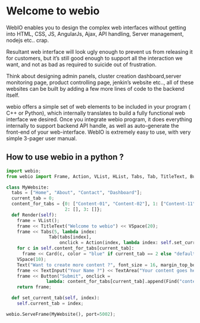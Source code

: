 Welcome to webio
===================


WebIO enables you to design the complex web interfaces without getting into HTML, CSS, JS, AngularJs, Ajax,
API handling, Server management, nodejs etc.. crap.

Resultant web interface will look ugly enough to prevent us from releasing it for customers, but it’s still good enough
 to support all the interaction we want, and not as bad as required to suicide out of frustration.

Think about designing admin panels, cluster creation dashboard,server monitoring page, product controlling page,
 jenkin’s website etc.., all of these websites can be built by adding a few more lines of code to the backend itself.

webio offers a simple set of web elements to be included in your program ( C++ or Python), which internally
translates to build a fully functional web interface we desired. Once you integrate webio program, it does
everything internally to support backend API handle, as well as auto-generate the front-end of your web-interface.
WebIO is extremely easy to use, with very simple 3-pager user manual.



How to use webio in a python ?
----------
```python
import webio;
from webio import Frame, Action, VList, HList, Tabs, Tab, TitleText, Button, TextInput, TextArea;

class MyWebsite:
  tabs = ["Home", "About", "Contact", "Dashboard"];
  current_tab = 0;
  content_for_tabs = {0: ["Content-01", "Content-02"], 1: ["Content-11", "Content-12"],
                      2: [], 3: []};
  def Render(self):
    frame = VList();
    frame << TitleText("Welcome to webio") << VSpace(20);
    frame << Tabs(5, lambda index:
                Tab(tabs[index],
                    onclick = Action(index, lambda index: self.set_current_tab(index)));
    for c in self.content_for_tabs[current_tab]:
      frame << Card(c, color = "blue" if current_tab == 2 else "default");
    VSpace(10);
    Text("Want to create more content ?", font_size = 16, margin_top_bottom: 5);
    frame << TextInput("Your Name ?") << TextArea("Your content goes here", id="content");
    frame << Button("Submit", onclick =
               lambda: content_for_tabs[current_tab].append(Find("content").value()));
    return frame;

  def set_current_tab(self, index):
    self.current_tab = index;

webio.ServeFrame(MyWebsite(), port=5002);

```

